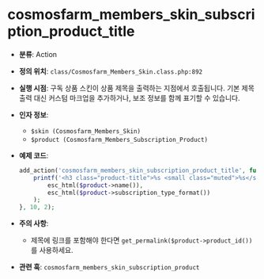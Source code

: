# cosmosfarm_members_skin_subscription_product_title

- **분류**: Action
- **정의 위치**: `class/Cosmosfarm_Members_Skin.class.php:892`
- **실행 시점**: 구독 상품 스킨이 상품 제목을 출력하는 지점에서 호출됩니다. 기본 제목 출력 대신 커스텀 마크업을 추가하거나, 보조 정보를 함께 표기할 수 있습니다.
- **인자 정보**:
  - `$skin (Cosmosfarm_Members_Skin)`
  - `$product (Cosmosfarm_Members_Subscription_Product)`
- **예제 코드**:

  ```php
  add_action('cosmosfarm_members_skin_subscription_product_title', function ($skin, $product) {
      printf('<h3 class="product-title">%s <small class="muted">%s</small></h3>',
          esc_html($product->name()),
          esc_html($product->subscription_type_format())
      );
  }, 10, 2);
  
  ```

- **주의 사항**:
  - 제목에 링크를 포함해야 한다면 `get_permalink($product->product_id())`를 사용하세요.
- **관련 훅**: `cosmosfarm_members_skin_subscription_product`
